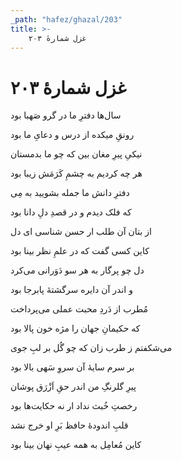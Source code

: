 ```yaml
---
_path: "hafez/ghazal/203"
title: >-
    غزل شمارهٔ ۲۰۳
---
```

# غزل شمارهٔ ۲۰۳

<div class="b" id="bn1"><div class="m1"><p>سال‌ها دفترِ ما در گرو صَهبا بود</p></div>
<div class="m2"><p>رونقِ میکده از درس و دعایِ ما بود</p></div></div>
<div class="b" id="bn2"><div class="m1"><p>نیکیِ پیرِ مغان بین که چو ما بدمستان</p></div>
<div class="m2"><p>هر چه کردیم به چشمِ کَرَمَش زیبا بود</p></div></div>
<div class="b" id="bn3"><div class="m1"><p>دفترِ دانش ما جمله بشویید به مِی</p></div>
<div class="m2"><p>که فلک دیدم و در قصدِ دلِ دانا بود</p></div></div>
<div class="b" id="bn4"><div class="m1"><p>از بتان آن طلب ار حسن شناسی ای دل</p></div>
<div class="m2"><p>کاین کسی گفت که در علمِ نظر بینا بود</p></div></div>
<div class="b" id="bn5"><div class="m1"><p>دل چو پرگار به هر سو دَوَرانی می‌کرد</p></div>
<div class="m2"><p>و اندر آن دایره سرگشتهٔ پابرجا بود</p></div></div>
<div class="b" id="bn6"><div class="m1"><p>مُطرب از دَردِ محبت عملی می‌پرداخت</p></div>
<div class="m2"><p>که حکیمانِ جهان را مژه خون پالا بود</p></div></div>
<div class="b" id="bn7"><div class="m1"><p>می‌شکفتم ز طرب زان که چو گُل بر لبِ جوی</p></div>
<div class="m2"><p>بر سرم سایهٔ آن سروِ سَهی بالا بود</p></div></div>
<div class="b" id="bn8"><div class="m1"><p>پیرِ گلرنگِ من اندر حقِ اَزْرَق پوشان</p></div>
<div class="m2"><p>رخصتِ خُبث نداد ار نه حکایت‌ها بود</p></div></div>
<div class="b" id="bn9"><div class="m1"><p>قلبِ اندودهٔ حافظ بَرِ او خرج نشد</p></div>
<div class="m2"><p>کاین مُعامِل به همه عیبِ نهان بینا بود</p></div></div>
